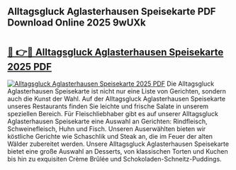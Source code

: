 ## Alltagsgluck Aglasterhausen Speisekarte PDF Download Online 2025 9wUXk

# <h2><a href="http://gc5yum.nevu.top/?p=Alltagsgluck+Aglasterhausen+Speisekarte">🔗 👉🔴 Alltagsgluck Aglasterhausen Speisekarte 2025 PDF</a></h2>

[![Alltagsgluck Aglasterhausen Speisekarte 2025 PDF](https://i.imgur.com/dBaPXMq.png)](http://gc5yum.nevu.top/?p=Alltagsgluck+Aglasterhausen+Speisekarte)
Die Alltagsgluck Aglasterhausen Speisekarte ist nicht nur eine Liste von Gerichten, sondern auch die Kunst der Wahl. Auf der Alltagsgluck Aglasterhausen Speisekarte unseres Restaurants finden Sie leichte und frische Salate in unserem speziellen Bereich. Für Fleischliebhaber gibt es auf unserer Alltagsgluck Aglasterhausen Speisekarte eine Auswahl an Gerichten: Rindfleisch, Schweinefleisch, Huhn und Fisch. Unseren Auserwählten bieten wir köstliche Gerichte wie Schaschlik und Steak an, die im Feuer der alten Wälder zubereitet werden. Unsere Alltagsgluck Aglasterhausen Speisekarte bietet eine große Auswahl an Desserts, von klassischen Torten und Kuchen bis hin zu exquisiten Crème Brûlée und Schokoladen-Schneitz-Puddings.
